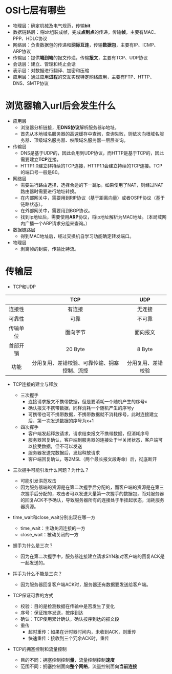 # OSI七层有哪些

* 物理层：确定机械及电气规范，传输**bit**
* 数据链路层：将bit组装成帧，完成**点到点**的传递，传输**帧**，主要有MAC、PPP、HDLC协议
* 网络层：负责数据包的传递和**网际互连**，传输**数据包**，主要有IP、ICMP、ARP协议
* 传输层：提供**端到端**的报文传递，传输**报文**，主要有TCP、UDP协议
* 会话层：建立、管理和终止会话
* 表示层：对数据进行翻译、加密和压缩
* 应用层：通过应用**进程**的交互实现特定网络应用，主要有FTP、HTTP、DNS、SMTP协议

# 浏览器输入url后会发生什么

* 应用层
  * 浏览器分析链接，用**DNS协议**解析服务器ip地址。
  * 首先从本地域名服务器的高速缓存中查询，查询失败，则依次向根域名服务器、顶级域名服务器、权限域名服务器一层层查询。
* 传输层
  * DNS是基于UDP的，因此会用到UDP协议，而HTTP是基于TCP的，因此需要建立**TCP**连接。
  * HTTP1.0建立非持续的TCP连接，HTTP1.1会建立持续的TCP连接。TCP的端口号一般是80。
* 网络层
  * 需要进行路由选择，选择合适的下一跳ip。如果使用了NAT，则经过NAT路由器时需要进行地址转换。
  * 在内部网关中，需要用到RIP协议（基于距离向量）或者OSPF协议（基于链路状态）。
  * 在外部网关中，需要用到BGP协议。
  * 找到ip地址后，需要使用**ARP**协议，将ip地址解析为MAC地址。（本局域网内广播一个ARP请求分组来查询。）
* 数据链路层
  * 得到MAC地址后，经过交换机自学习功能确定转发端口。
* 物理层
  * 剥离帧的封装，传输比特流。

# 传输层

* TCP和UDP

|          |                     TCP                      |        UDP         |
| :------: | :------------------------------------------: | :----------------: |
|  连接性  |                    有连接                    |       无连接       |
|  可靠性  |                     可靠                     |       不可靠       |
| 传输单位 |                   面向字节                   |      面向报文      |
| 首部开销 |                   20 Byte                    |       8 Byte       |
|   功能   | 分用复用、差错校验、可靠传输、拥塞控制、流控 | 分用复用、差错校验 |

* TCP连接的建立与释放
  * 三次握手
    * 连接请求报文不携带数据，但是要消耗一个随机产生的序号x
    * 确认报文不携带数据，同样消耗一个随机产生的序号y
    * 可携带也可不携带数据，不携带数据就不消耗序号，此时连接建立后，第一次发送数据的序号为x+1
  * 四次挥手
    * 客户端发起释放请求，请求结束报文不携带数据，但消耗序号
    * 服务器回复确认，客户端到服务器的连接处于半关闭状态，客户端可以接受数据，但不可以发送
    * 服务器发送完数据后，发起释放请求
    * 客户端回复确认，等2MSL（两个最长报文段寿命）后，彻底断开
* 三次握手可能引发什么问题？为什么？
  * 可能引发洪范攻击
  * 因为服务器端的资源是在第二次握手后分配的，而客户端的资源是在第三次握手后分配的，攻击者可以发送大量第一次握手的数据包，而对服务器的回复ACK不予确认，导致服务器所有的连接处于半挂起状态，消耗服务器资源。
* time_wait和close_wait分别出现在哪一方
  * time_wait：主动关闭连接的一方
  * close_wait：被动关闭的一方

* 握手为什么是三次？
  * 因为在第二次握手中，服务器连接建立请求SYN和对客户端的回复ACK是一起发送的。
* 挥手为什么不能是三次？
  * 因为服务器回复客户端ACK时，服务器还有数据要发送给客户端。
* TCP保证可靠的方式
  * 校验：目的是检测数据在传输中是否发生了变化
  * 序号：保证按序发送，按序到达
  * 确认：TCP使用累计确认，确认按序到达的报文段
  * 重传
    * 超时重传：如果在计时器时间内，未收到ACK，则重传
    * 快速重传：接收到三个冗余ACK时，重传
* TCP的拥塞控制和流量控制
  * 目的不同：拥塞控制控制**量**，流量控制控制**速度**
  * 范围不同：拥塞控制面向**整个网络**，流量控制面向**当前连接**